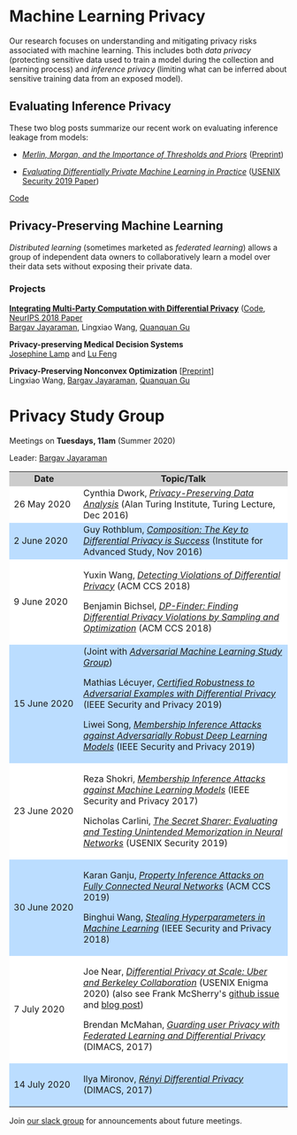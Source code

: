 # Machine Learning Privacy

Our research focuses on understanding and mitigating privacy risks
associated with machine learning. This includes both _data privacy_
(protecting sensitive data used to train a model during the collection
and learning process) and _inference privacy_ (limiting what can be
inferred about sensitive training data from an exposed model).

## Evaluating Inference Privacy

These two blog posts summarize our recent work on evaluating inference leakage from models:

- [_Merlin, Morgan, and the Importance of Thresholds and Priors_](https://uvasrg.github.io/merlin-morgan-and-the-importance-of-thresholds-and-priors/) ([Preprint](https://arxiv.org/abs/2005.10881))

- [_Evaluating Differentially Private Machine Learning in Practice_](https://uvasrg.github.io/evaluating-differentially-private-machine-learning-in-practice/) ([USENIX Security 2019 Paper](https://arxiv.org/abs/1902.08874))

[Code](https://github.com/bargavj/EvaluatingDPML)

## Privacy-Preserving Machine Learning

_Distributed learning_ (sometimes marketed as _federated learning_)
allows a group of independent data owners to collaboratively learn a
model over their data sets without exposing their private data.

### Projects

[**Integrating Multi-Party Computation with Differential Privacy**](https://oblivc.org/ppml/) ([Code](https://github.com/bargavj/distributedMachineLearning), [NeurIPS 2018 Paper](https://oblivc.org/docs/neurips2018.pdf)  
[Bargav Jayaraman](https://bargavjayaraman.github.io/), Lingxiao Wang, [Quanquan Gu](http://web.cs.ucla.edu/~qgu/research.html)

**Privacy-preserving Medical Decision Systems**  
[Josephine Lamp](https://www.josephinelamp.com/) and [Lu Feng](http://www.cs.virginia.edu/~lufeng/index.html)

**Privacy-Preserving Nonconvex Optimization** [[Preprint](https://arxiv.org/abs/1910.13659)]  
Lingxiao Wang, [Bargav Jayaraman](https://bargavjayaraman.github.io/), [Quanquan Gu](http://web.cs.ucla.edu/~qgu/research.html)

# Privacy Study Group

Meetings on **Tuesdays, 11am** (Summer 2020)

Leader: <a href="https://bargavjayaraman.github.io/">Bargav Jayaraman</a>  

   <table width="100%" align="center">
   <tr bgcolor="#CCC"><td style="text-align:center" width="25%"><b>Date</b></td><td width="75%" style="text-align:center"><b>Topic/Talk</b></td></tr>

   <tr bgcolor="#FFF"><td>26 May 2020</td><td>
Cynthia Dwork, <a href="https://www.youtube.com/watch?v=vsA4w3itxA0"><em>Privacy-Preserving Data Analysis</em></a> (Alan Turing Institute, Turing Lecture, Dec 2016)
  </td></tr>
   <tr bgcolor="#BDF">
   <td>
   2 June 2020
   </td><td>
Guy Rothblum, <a href="https://www.youtube.com/watch?v=RNqZJDAP1uU"><em>Composition: The Key to Differential Privacy is Success</em></a> (Institute for Advanced Study, Nov 2016)
   </td>
   </tr>

   <tr bgcolor="#FFF">
   <td>9 June 2020</td>
   <td>

Yuxin Wang, <a href="https://www.youtube.com/watch?v=qGgCdsxTbkM"><em>Detecting Violations of Differential Privacy</em></a> (ACM CCS 2018)

Benjamin Bichsel, <a href="https://www.youtube.com/watch?v=Jwe0oCSlaMk"><em>DP-Finder: Finding Differential Privacy Violations by Sampling and Optimization</em></a> (ACM CCS 2018)

   </td>
   </tr>

   <tr bgcolor="#BDF">
   <td>
   15 June 2020</td>
   <td>
(Joint with <a href="/advml"><em>Adversarial Machine Learning Study Group</em></a>)

Mathias Lécuyer, <a href="https://www.youtube.com/watch?v=mYRdZIXtqcA"><em>Certified Robustness to Adversarial Examples with Differential Privacy</em></a> (IEEE Security and Privacy 2019)

Liwei Song, <a href="https://www.youtube.com/watch?v=MUhb3bRla2A"><em>Membership Inference Attacks against Adversarially Robust Deep Learning Models</em></a> (IEEE Security and Privacy 2019)

</td>
</tr>
   <tr bgcolor="#FFF">
   <td>23 June 2020</td>
   <td>

Reza Shokri, <a href="https://www.youtube.com/watch?v=rDm1n2gceJY"><em>Membership Inference Attacks against Machine Learning Models</em></a> (IEEE Security and Privacy 2017)

   Nicholas Carlini, <a href="https://www.youtube.com/watch?&v=U9XbFtCWedE"><em>The Secret Sharer: Evaluating and Testing Unintended Memorization in Neural Networks</em></a> (USENIX Security 2019) 
   </td>
   </tr>

   <tr bgcolor="#BDF">
   <td>30 June 2020</td>
   <td>


Karan Ganju, <a href="https://www.youtube.com/watch?v=99YHPIsKzCc"><em>Property Inference Attacks on Fully Connected Neural Networks</em></a> (ACM CCS 2019)

Binghui Wang, <a href="https://www.youtube.com/watch?v=rpRVqfjW0AA"><em>Stealing Hyperparameters in Machine Learning</em></a> (IEEE Security and Privacy 2018)
</td>
</tr>

   <tr bgcolor="#FFF">
   <td>7 July 2020</td>
   <td>

Joe Near, <a href="https://www.youtube.com/watch?v=pk_DCSUayDA"><em>Differential Privacy at Scale: Uber and Berkeley Collaboration</em></a> (USENIX Enigma 2020) (also see Frank McSherry's <a href="https://github.com/uber-archive/sql-differential-privacy/issues/1">github issue</a> and <a href="https://github.com/frankmcsherry/blog/blob/master/posts/2018-02-25.md">blog post</a>)


Brendan McMahan, <a href="https://www.youtube.com/watch?v=e5othcNmync"><em>Guarding user Privacy with Federated Learning and Differential Privacy</em></a> (DIMACS, 2017)

</td>
</tr>

   <tr bgcolor="#BDF">
   <td>14 July 2020</td>
   <td>

Ilya Mironov, <A href="https://www.youtube.com/watch?v=oQzaA5KG3pM"><em>Rényi Differential Privacy</em></a> (DIMACS, 2017)

</td>
</tr>

   </table>



Join [our slack group](https://uvasrg.slack.com) for announcements about future meetings.
